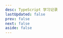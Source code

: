 ```yaml
---
desc: TypeScript 学习记录
lastUpdated: false
prev: false
next: false
aside: false
---
```


<SummaryPage path="/前端知识/TypeScript/" :desc="$frontmatter.desc"></SummaryPage>
